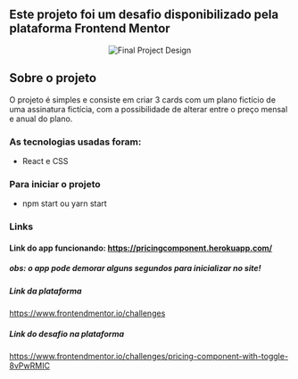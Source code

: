 ## Este projeto foi um desafio disponibilizado pela plataforma Frontend Mentor
<div align="center">
  
![Final Project Design](https://user-images.githubusercontent.com/43121767/161164644-11320172-d5da-4512-9530-cf356d3087b8.gif)
</div>

## Sobre o projeto

O projeto é simples e consiste em criar 3 cards com um plano fictício de uma assinatura fictícia, com a possibilidade de alterar entre o preço mensal e anual do plano.


### As tecnologias usadas foram:
- React e CSS


### Para iniciar o projeto

- npm start ou yarn start

### Links
#### Link do app funcionando: https://pricingcomponent.herokuapp.com/
##### obs: o app pode demorar alguns segundos para inicializar no site!
##### Link da plataforma

https://www.frontendmentor.io/challenges

##### Link do desafio na plataforma

https://www.frontendmentor.io/challenges/pricing-component-with-toggle-8vPwRMIC
